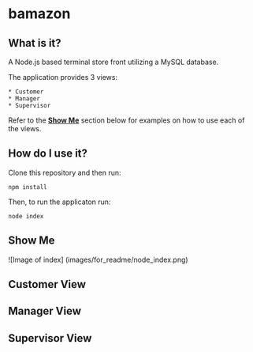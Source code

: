 # bamazon

## What is it?
A Node.js based terminal store front utilizing a MySQL database.

The application provides 3 views:

	* Customer
	* Manager
	* Supervisor

Refer to the [**Show Me**](#show-me) section below for examples on how to use each of the views.

## How do I use it?

Clone this repository and then run:

`npm install`

Then, to run the applicaton run:

`node index`

## Show Me

![Image of index]
(images/for_readme/node_index.png)


## Customer View

## Manager View

## Supervisor View
